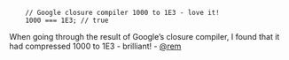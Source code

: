<code>
    // Google closure compiler 1000 to 1E3 - love it!
    1000 === 1E3; // true
</code>

When going through the result of Google’s closure compiler, I found that it had compressed 1000 to 1E3 - brilliant! - [@rem](http://twitter.com/rem)